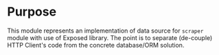 # Purpose

This module represents an implementation of data source for `scraper` module with use of Exposed library.
The point is to separate (de-couple) HTTP Client's code from the concrete database/ORM solution.